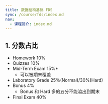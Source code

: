 ```yaml
---
title: 数据结构基础 FDS
sync: /course/fds/index.md
nav:
  - 课程简介: index.md
---
```


## 1. 分数占比

- Homework 10%
- Quizzes 10%
- Mid-Term Exam 15%*
	- 可以被期末覆盖
- Laboratory Grade 25%(Normal)/30%(Hard)
- Bonus 4%
	- Bonus 和 Hard 多的五分不能溢出到期末
- Final Exam 40%